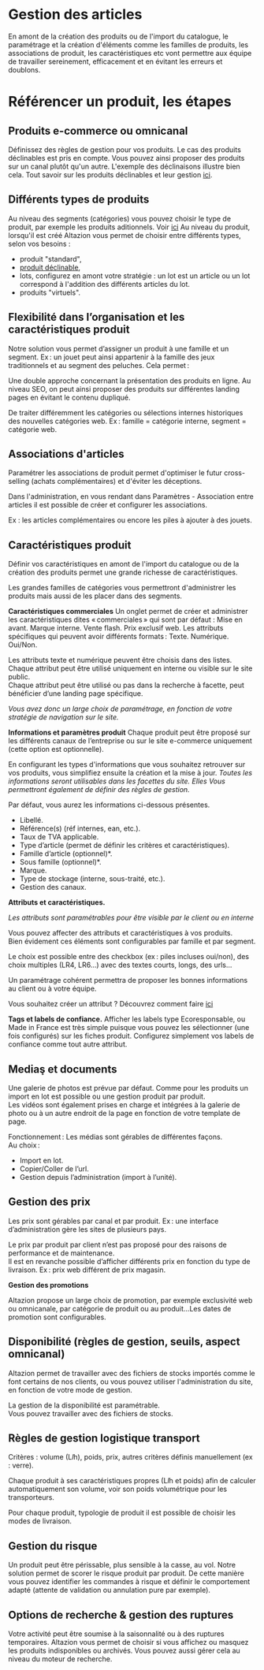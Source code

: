 # Gestion des articles

En amont de la création des produits ou de l'import du catalogue, le paramétrage et la création d'éléments comme les familles de produits, les associations de produit, les caractéristiques etc vont permettre aux équipe de travailler sereinement, efficacement et en évitant les erreurs et doublons. 

# Référencer un produit, les étapes

## Produits e-commerce ou omnicanal
Définissez des règles de gestion pour vos produits. 
Le cas des produits déclinables est pris en compte. Vous pouvez ainsi proposer des produits sur un canal plutôt qu'un autre. 
L'exemple des déclinaisons illustre bien cela. Tout savoir sur les produits déclinables et leur gestion [ici](https://aide.altazion.com/fr-frv2/referencer/articles/declinables.html).

## Différents types de produits
Au niveau des segments (catégories) vous pouvez choisir le type de produit, par exemple les produits aditionnels. Voir [ici](/fr-frv2/referencer/segments/index.html) 
Au niveau du produit, lorsqu'il est créé Altazion vous permet de choisir entre différents types, selon vos besoins : 
- produit "standard",
- [produit déclinable](https://aide.altazion.com/fr-frv2/referencer/articles/declinables.html), 
- lots, configurez en amont votre stratégie : un lot est un article ou un lot correspond à l'addition des différents articles du lot.
- produits "virtuels". 

## Flexibilité dans l’organisation et les caractéristiques produit 

Notre solution vous permet d’assigner un produit à une famille et un segment. Ex : un jouet peut ainsi appartenir à la famille des jeux traditionnels et au segment des peluches. Cela permet : 

Une double approche concernant la présentation des produits en ligne. Au niveau SEO, on peut ainsi proposer des produits sur différentes landing pages en évitant le contenu dupliqué. 

De traiter différemment les catégories ou sélections internes historiques des nouvelles catégories web. Ex : famille = catégorie interne, segment = catégorie web. 

## Associations d'articles
Paramétrer les associations de produit permet d'optimiser le futur cross-selling (achats complémentaires) et d'éviter les déceptions. 

Dans l'administration, en vous rendant dans Paramètres - Association entre articles il est possible de créer et configurer les associations. 

Ex : les articles complémentaires ou encore les piles à ajouter à des jouets.

## Caractéristiques produit
Définir vos caractéristiques en amont de l'import du catalogue ou de la création des produits permet une grande richesse de caractéristiques.

Les grandes familles de catégories vous permettront d'administrer les produits mais aussi de les placer dans des segments. 

**Caractéristiques commerciales**
Un onglet permet de créer et administrer les caractéristiques dites « commerciales » qui sont par défaut : 
Mise en avant. 
Marque interne. 
Vente flash. 
Prix exclusif web. 
Les attributs spécifiques qui peuvent avoir différents formats : 
Texte. 
Numérique. 
Oui/Non. 

Les attributs texte et numérique peuvent être choisis dans des listes. 
Chaque attribut peut être utilisé uniquement en interne ou visible sur le site public.  
Chaque attribut peut être utilisé ou pas dans la recherche à facette, peut bénéficier d’une landing page spécifique.  

_Vous avez donc un large choix de paramétrage, en fonction de votre stratégie de navigation sur le site._

**Informations et paramètres produit**
Chaque produit peut être proposé sur les différents canaux de l’entreprise ou sur le site e-commerce uniquement (cette option est optionnelle). 

En configurant les types d'informations que vous souhaitez retrouver sur vos produits, vous simplifiez ensuite la création et la mise à jour. 
_Toutes les informations seront utilisables dans les facettes du site. Elles Vous permettront également de définir des règles de gestion._ 

Par défaut, vous aurez les informations ci-dessous présentes. 

- Libellé. 
- Référence(s) (réf internes, ean, etc.). 
- Taux de TVA applicable. 
- Type d’article (permet de définir les critères et caractéristiques). 
- Famille d’article (optionnel)*. 
- Sous famille (optionnel)*. 
- Marque. 
- Type de stockage (interne, sous-traité, etc.). 
- Gestion des canaux. 

**Attributs et caractéristiques.**

_Les attributs sont paramétrables pour être visible par le client ou en interne_

Vous pouvez affecter des attributs et caractéristiques à vos produits.  
Bien évidement ces éléments sont configurables par famille et par segment.

Le choix est possible entre des checkbox (ex : piles incluses oui/non), des choix multiples (LR4, LR6…) avec des textes courts, longs, des urls...

Un paramétrage cohérent permettra de proposer les bonnes informations au client ou à votre équipe. 

Vous souhaitez créer un attribut ? Découvrez comment faire [ici](https://aide.altazion.com/fr-frv2/referencer/articles/attributs.html)

**Tags et labels de confiance.**
Afficher les labels type Ecoresponsable, ou Made in France est très simple puisque vous pouvez les sélectionner (une fois configurés) sur les fiches produit. Configurez simplement vos labels de confiance comme tout autre attribut.

## Mediaş et documents

Une galerie de photos est prévue par défaut. Comme pour les produits un import en lot est possible ou une gestion produit par produit.  
Les vidéos sont également prises en charge et intégrées à la galerie de photo ou à un autre endroit de la page en fonction de votre template de page.  

Fonctionnement : Les médias sont gérables de différentes façons.  
Au choix :  
- Import en lot.  
- Copier/Coller de l’url. 
- Gestion depuis l’administration (import à l’unité). 

## Gestion des prix 

Les prix sont gérables par canal et par produit. Ex : une interface d’administration gère les sites de plusieurs pays.  

Le prix par produit par client n’est pas proposé pour des raisons de performance et de maintenance.  
Il est en revanche possible d’afficher différents prix en fonction du type de livraison. Ex : prix web différent de prix magasin.  

**Gestion des promotions**

Altazion propose un large choix de promotion, par exemple exclusivité web ou omnicanale, par catégorie de produit ou au produit...Les dates de promotion sont configurables.

## Disponibilité (règles de gestion, seuils, aspect omnicanal) 
Altazion permet de travailler avec des fichiers de stocks importés comme le font certains de nos clients, ou vous pouvez utiliser l'administration du site, en fonction de votre mode de gestion.

La gestion de la disponibilité est paramétrable.  
Vous pouvez travailler avec des fichiers de stocks. 

## Règles de gestion logistique transport 

Critères : volume (L*l*h), poids, prix, autres critères définis manuellement (ex : verre). 

Chaque produit à ses caractéristiques propres (L*l*h et poids) afin de calculer automatiquement son volume, voir son poids volumétrique pour les transporteurs.  

Pour chaque produit, typologie de produit il est possible de choisir les modes de livraison. 

## Gestion du risque

Un produit peut être périssable, plus sensible à la casse, au vol. Notre solution permet de scorer le risque produit par produit. De cette manière vous pouvez identifier les commandes à risque et définir le comportement adapté (attente de validation ou annulation pure par exemple).  

## Options de recherche & gestion des ruptures
Votre activité peut être soumise à la saisonnalité ou à des ruptures temporaires. 
Altazion vous permet de choisir si vous affichez ou masquez les produits indisponibles ou archivés. 
Vous pouvez aussi gérer cela au niveau du moteur de recherche.

